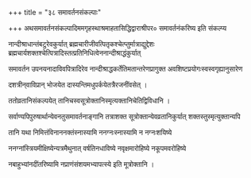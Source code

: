 +++
title = "३८ समावर्तनसंकल्पाः"

+++
अथसमावर्तनसंकल्पादिममगृहस्थाश्रमाहतासिद्धिद्वाराश्रीपर० समावर्तनंकरिष्य इति संकल्प्य

नान्दीश्राधान्तंबटुरेवकुर्यात् ब्रह्मचारीजीवत्पितृकश्चेत्प्तुर्मात्राद्युद्देशः ब्रह्मचार्यशक्तश्चेत्पित्रादिस्तत्प्रतिनिधित्वेननान्दीश्राद्धंकुर्यात्

समावर्तन उपनयनादाविवपित्रादिरेव नान्दीश्राद्धकर्तेतिमतान्तरेणप्रागुक्त‍ अवशिष्टप्रयोगःस्वस्वगृह्यानुसारेण

दशत्रीन्‌वाविप्रान्‌ भोजयेत दास्यन्तिमधुपर्कयेतत्रैरजनींवसेत् ।

ततोव्रतानिसंकल्पयेत् तानिचस्वसूत्रोक्तानिस्मृत्यक्तानिचेतिद्विविधानि ।

सर्वाण्यपिपुरुषार्थान्येवनतुसमावर्तनाङ्गानि तत्राशक्त सूत्रोक्तान्येवव्रतानिकुर्यात् शक्तस्तुस्मृत्युक्तान्यपि

तानि यथा निमित्तंविनाननक्तंस्नास्यामि ननग्नःस्नास्यामि न नग्नःशयिष्ये

ननग्नांस्त्रियमीक्षिष्येन्यत्रमैथुनात् वर्षतिनधाविष्ये नवृक्षमारोहिष्ये नकूपमवरोहिष्ये

नबाहुभ्यांनदींतरिष्यामि नप्राणंसंशयमभ्यापत्स्ये इति मूत्रोक्तानि ।
